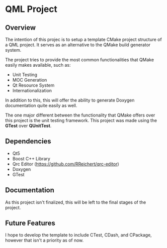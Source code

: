 # QML Project

Overview
--------

The intention of this projec is to setup a template CMake project structure of
a QML project. It serves as an alternative to the QMake build generator system.

The project tries to provide the most common functionalities that QMake easily
makes available, such as:

* Unit Testing
* MOC Generation
* Qt Resource System
* Internationalization

In addition to this, this will offer the ability to generate Doxygen
documentation quite easily as well.

The one major different between the functionality that QMake offers over this
project is the unit testing framework. This project was made using the **GTest**
over **QUnitTest**.

Dependencies
------------

* Qt5
* Boost C++ Library
* Qrc Editor (https://github.com/RReichert/qrc-editor)
* Doxygen
* GTest

Documentation
-------------

As this project isn't finalized, this will be left to the final stages of the
project.

Future Features
---------------

I hope to develop the template to include CTest, CDash, and CPackage, however
that isn't a priority as of now.
